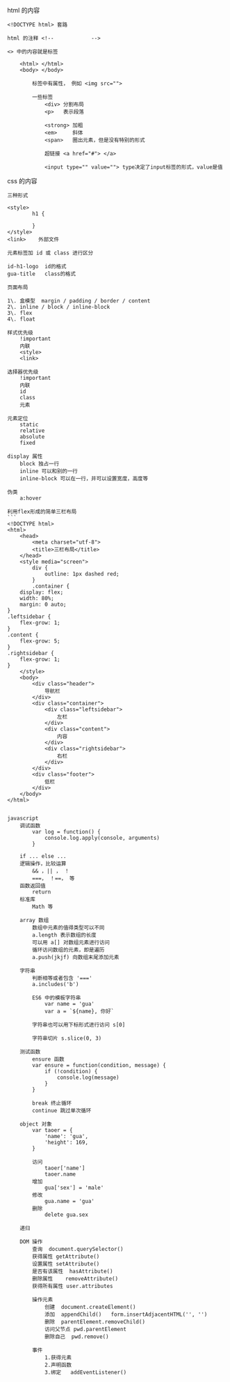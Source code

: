 html 的内容

```
<!DOCTYPE html> 套路

html 的注释 <!--            -->

<> 中的内容就是标签

    <html> </html>
    <body> </body>

        标签中有属性， 例如 <img src="">

        一些标签
            <div> 分割布局
            <p>   表示段落

            <strong> 加粗
            <em>     斜体
            <span>   圈出元素，但是没有特别的形式

            超链接 <a href="#"> </a>

            <input type="" value=""> type决定了input标签的形式，value是值
```

css 的内容

    三种形式

    <style>
            h1 {

            }
    </style>
    <link>    外部文件

    元素标签加 id 或 class 进行区分    

    id-h1-logo  id的格式    
    gua-title   class的格式    

    页面布局   

    1\. 盒模型  margin / padding / border / content
    2\. inline / block / inline-block
    3\. flex
    4\. float

    样式优先级
        !important
        内联
        <style>
        <link>

    选择器优先级
        !important
        内联
        id
        class
        元素

    元素定位
        static
        relative
        absolute
        fixed

    display 属性
        block 独占一行
        inline 可以和别的一行
        inline-block 可以在一行，并可以设置宽度，高度等

    伪类
        a:hover

    利用flex形成的简单三栏布局
    ```
    <!DOCTYPE html>
    <html>
        <head>
            <meta charset="utf-8">
            <title>三栏布局</title>
        </head>
        <style media="screen">
            div {
                outline: 1px dashed red;
            }
            .container {
        display: flex;
        width: 80%;
        margin: 0 auto;
    }
    .leftsidebar {
        flex-grow: 1;
    }
    .content {
        flex-grow: 5;
    }
    .rightsidebar {
        flex-grow: 1;
    }
        </style>
        <body>
            <div class="header">
                导航栏
            </div>
            <div class="container">
                <div class="leftsidebar">
                    左栏
                </div>
                <div class="content">
                    内容
                </div>
                <div class="rightsidebar">
                    右栏
                </div>
            </div>
            <div class="footer">
                低栏
            </div>
        </body>
    </html>
```

javascript
    调试函数
        var log = function() {
            console.log.apply(console, arguments)
        }

    if ... else ...
    逻辑操作，比较运算
        && ，|| ， ！
        ===， ！==， 等
    函数返回值
        return
    标准库
        Math 等

    array 数组
        数组中元素的值得类型可以不同
        a.length 表示数组的长度
        可以用 a[] 对数组元素进行访问
        循环访问数组的元素，即是遍历
        a.push(jkjf) 向数组末尾添加元素

    字符串
        判断相等或者包含 '==='
        a.includes('b')

        ES6 中的模板字符串
            var name = 'gua'
            var a = `${name}, 你好`

        字符串也可以用下标形式进行访问 s[0]

        字符串切片 s.slice(0, 3)

    测试函数
        ensure 函数
        var ensure = function(condition, message) {
            if (!condition) {
                console.log(message)
            }
        }

        break 终止循环
        continue 跳过单次循环

    object 对象
        var taoer = {
            'name': 'gua',
            'height': 169,
        }

        访问
            taoer['name']
            taoer.name
        增加
            gua['sex'] = 'male'
        修改
            gua.name = 'gua'
        删除
            delete gua.sex

    递归

    DOM 操作
        查询  document.querySelector()
        获得属性 getAttribute()
        设置属性 setAttribute()
        是否有该属性  hasAttribute()
        删除属性    removeAttribute()
        获得所有属性 user.attributes

        操作元素
            创建  document.createElement()
            添加  appendChild()   form.insertAdjacentHTML('', '')
            删除  parentElement.removeChild()
            访问父节点 pwd.parentElement
            删除自己  pwd.remove()

        事件
            1.获得元素
            2.声明函数
            3.绑定   addEventListener()
            
